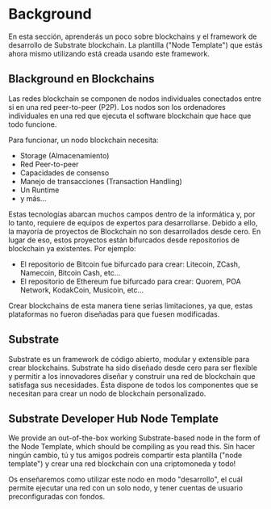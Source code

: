 # Background

En esta sección, aprenderás un poco sobre blockchains y el framework de desarrollo de Substrate blockchain. La plantilla ("Node Template") que estás ahora mismo utilizando está creada usando este framework.

## Blackground en Blockchains
Las redes blockchain se componen de nodos individuales conectados entre si en una red peer-to-peer (P2P). Los nodos son los ordenadores individuales en una red que ejecuta el software blockchain que hace que todo funcione.

Para funcionar, un nodo blockchain necesita:
- Storage (Almacenamiento)
- Red Peer-to-peer
- Capacidades de consenso
- Manejo de transacciones (Transaction Handling)
- Un Runtime
- y más...

Estas tecnologías abarcan muchos campos dentro de la informática y, por lo tanto, requiere de equipos de expertos para desarrollarse. Debido a ello, la mayoría de proyectos de Blockchain no son desarrollados desde cero. En lugar de eso, estos proyectos están bifurcados desde repositorios de blockchain ya existentes. Por ejemplo:

- El repositorio de Bitcoin fue bifurcado para crear: Litecoin, ZCash, Namecoin, Bitcoin Cash, etc...
- El repositorio de Ethereum fue bifurcado para crear: Quorem, POA Network, KodakCoin, Musicoin, etc...

Crear blockchains de esta manera tiene serias limitaciones, ya que, estas plataformas no fueron diseñadas para que fuesen modificadas.

## Substrate
Substrate es un framework de código abierto, modular y extensible para crear blockchains.
Substrate ha sido diseñado desde cero para ser flexible y permitir a los innovadores diseñar y construir una red de blockchain que satisfaga sus necesidades. Ésta dispone de todos los componentes que se necesitan para crear un nodo de blockchain personalizado.

## Substrate Developer Hub Node Template
We provide an out-of-the-box working Substrate-based node in the form of the Node Template, which should be compiling as you read this. Sin hacer ningún cambio, tú y tus amigos podreis compartir esta plantilla ("node template") y crear una red blockchain con una criptomoneda y todo!

Os enseñaremos como utilizar este nodo en modo "desarrollo", el cuál permite ejecutar una red con un solo nodo, y tener cuentas de usuario preconfiguradas con fondos.
